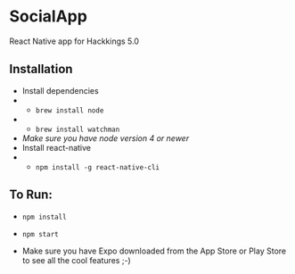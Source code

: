 # SocialApp 
React Native app for Hackkings 5.0

## Installation

* Install dependencies 
 * * `brew install node`
 * * `brew install watchman`
  * *Make sure you have node version 4 or newer*
* Install react-native 
 * * `npm install -g react-native-cli`


## To Run:

* `npm install`

* `npm start`

* Make sure you have Expo downloaded from the App Store or Play Store to see all the cool features ;-)
